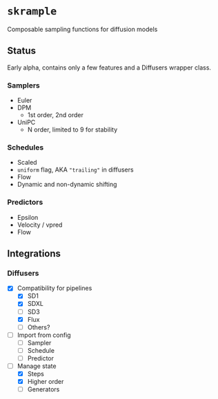 # `skrample`
Composable sampling functions for diffusion models

## Status
Early alpha, contains only a few features and a Diffusers wrapper class.

### Samplers
- Euler
- DPM
  - 1st order, 2nd order
- UniPC
  - N order, limited to 9 for stability

### Schedules
- Scaled
 - `uniform` flag, AKA `"trailing"` in diffusers
- Flow
 - Dynamic and non-dynamic shifting

### Predictors
- Epsilon
- Velocity / vpred
- Flow

## Integrations
### Diffusers
- [X] Compatibility for pipelines
  - [X] SD1
  - [X] SDXL
  - [ ] SD3
  - [X] Flux
  - [ ] Others?
- [ ] Import from config
  - [ ] Sampler
  - [ ] Schedule
  - [ ] Predictor
- [ ] Manage state
  - [X] Steps
  - [X] Higher order
  - [ ] Generators
